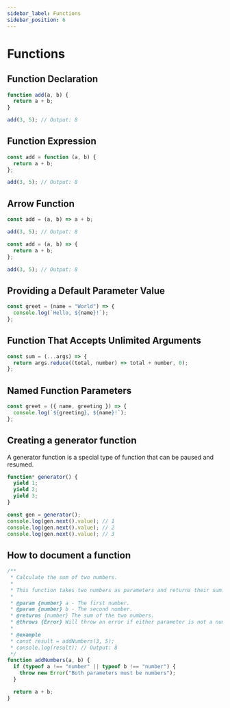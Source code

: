 ```yaml
---
sidebar_label: Functions
sidebar_position: 6
---
```


# Functions

## Function Declaration

```js
function add(a, b) {
  return a + b;
}

add(3, 5); // Output: 8
```

## Function Expression

```js
const add = function (a, b) {
  return a + b;
};

add(3, 5); // Output: 8
```

## Arrow Function

```js
const add = (a, b) => a + b;

add(3, 5); // Output: 8
```

```js
const add = (a, b) => {
  return a + b;
};

add(3, 5); // Output: 8
```

## Providing a Default Parameter Value

```js
const greet = (name = "World") => {
  console.log(`Hello, ${name}!`);
};
```

## Function That Accepts Unlimited Arguments

```js
const sum = (...args) => {
  return args.reduce((total, number) => total + number, 0);
};
```

## Named Function Parameters

```js
const greet = ({ name, greeting }) => {
  console.log(`${greeting}, ${name}!`);
};
```

## Creating a generator function

A generator function is a special type of function that can be paused and resumed.

```js
function* generator() {
  yield 1;
  yield 2;
  yield 3;
}

const gen = generator();
console.log(gen.next().value); // 1
console.log(gen.next().value); // 2
console.log(gen.next().value); // 3
```

## How to document a function

```js
/**
 * Calculate the sum of two numbers.
 *
 * This function takes two numbers as parameters and returns their sum.
 *
 * @param {number} a - The first number.
 * @param {number} b - The second number.
 * @returns {number} The sum of the two numbers.
 * @throws {Error} Will throw an error if either parameter is not a number.
 *
 * @example
 * const result = addNumbers(3, 5);
 * console.log(result); // Output: 8
 */
function addNumbers(a, b) {
  if (typeof a !== "number" || typeof b !== "number") {
    throw new Error("Both parameters must be numbers");
  }

  return a + b;
}
```

